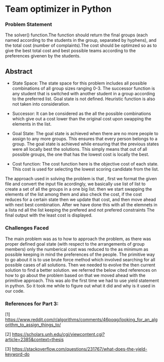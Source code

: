 # Team optimizer in Python

### Problem Statement
The  solver()  function.The function should return the final groups (each named according to the students in the group, separated by hyphens), and the total cost (number of complaints).The cost should be optimzed so as to give the best total cost and best possible teams according to the preferences givenen by the students.

## Abstract

- State Space: The state space for this problem includes all possible combinations of all group sizes ranging 0-3. The successor
function is any student that is switched with another student in a group according to the preferred list. Goal state is not defined. 
Heuristic function is also not taken into consideration.



- Successor:
It can be considered as the all the possible combinations which give out a cost lower than the original cost upon swapping the elements in the list.
  

- Goal State:
The goal state is achieved when there are no more people to assign to any more groups. This ensures that every
person belongs to a group. The goal state is achieved while ensuring that the previous states were all locally best
the solutions. This simply means that out of all possible groups, the one that has the lowest cost is locally the best.
  

- Cost function:
The cost function here is the objective cost of each state. This cost is used for selecting the lowest scoring candidate from the list.


The approach used in solving the problem is that , first we format the given file and convert the input file acordingly,
we basically use list of list to create a set of all the groups in a one big list.
then we start swapping the elements of the list among them and also check the cost, if the cost reduces for a certain state then we update that cost,
and then move ahead with next best combination. After we have done this with all the elemnets in a lista nd all the list keeping the prefered and not prefered constraints
The final output with the least cost is displayed.



### Challenges Faced
The main problem was as to how to approach the problem, as there was proper defined goal state (with respect to the arrangements of group members) only the numberical cost was reduced to the as minimum as possible keeping in mind the preferences of the people.
The primitive way to go about it is to use brute force method which involved searching for all possible cases of all solutions. Then we needed to evolve the then current solution to find a better solution.
we referred the below cited references on how to go about the problem based on that we moved ahead with the primitive approach.
This was alo the first time we had to use yield statement in python.
So it took me while  to figure out what it did and why is it used in our code.


### References for Part 3:

[1] https://www.reddit.com/r/algorithms/comments/46poqg/looking_for_an_algorithm_to_assign_things_to/

[2] https://scholars.unh.edu/cgi/viewcontent.cgi?article=2385&context=thesis

[3] https://stackoverflow.com/questions/231767/what-does-the-yield-keyword-do
